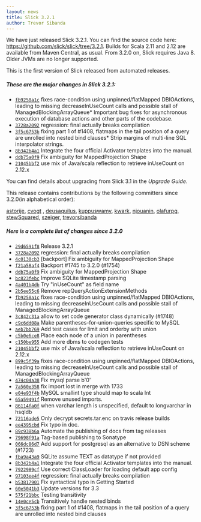 ```yaml
---
layout: news
title: Slick 3.2.1
author: Trevor Sibanda
---
```

We have just released Slick 3.2.1.
You can find the source code here: <https://github.com/slick/slick/tree/3.2.1>.
Builds for Scala 2.11 and 2.12 are available from Maven Central, as usual.
From 3.2.0 on, Slick requires Java 8. Older JVMs are no longer supported.

This is the first version of Slick released from automated releases.

##### These are the major changes in Slick 3.2.1:

* [``fb9258a1c``](https://github.com/slick/slick/commit/fb9258a1c78255726a78f5cd8fd5320df05c6a77) fixes race-condition using unpinned/flatMapped DBIOActions, leading to missing decreaseInUseCount calls and possible stall of ManagedBlockingArrayQueue* Important bug fixes for asynchronous execution of database actions and other parts of
  the codebase.
* [``3728a2092``](https://github.com/slick/slick/commit/3728a2092d78afd53b54d0b9f6cfdf29af1fb3c5) regression: final actually breaks compilation
* [``3f5c6753b``](https://github.com/slick/slick/commit/3f5c6753b4108564a3583c8b49f0a89374a6dd4c) fixing part 1 of #1408, flatmaps in the tail position of a query are unrolled into nested bind clauses* Strip margins of multi-line SQL interpolator strings.
* [``8b342b4a1``](https://github.com/slick/slick/commit/8b342b4a177770431223c2a2559041a009eda9f3) Integrate the four official Activator templates into the manual.
* [``ddb75a0f9``](https://github.com/slick/slick/commit/ddb75a0f96fdde48bbb6885c4636bae204515a69) Fix ambiguity for MappedProjection Shape
* [``21045bbf2``](https://github.com/slick/slick/commit/21045bbf2df79f18feabe0c147dfb0dc202f86a9) use mix of Java/scala reflection to retrieve inUseCount on 2.12.x


You can find details about upgrading from Slick 3.1 in the *Upgrade Guide*. 

This release contains contributions by the following committers since 3.2.0(in alphabetical order):

[astorije](https://github.com/astorije), [cvogt](https://github.com/cvogt) , [deusaquilus](https://github.com/deusaquilus), [kuppuswamy](https://github.com/kuppuswamy), [kwark](https://github.com/kwark), [njouanin](https://github.com/njouanin), [olafurpg](https://github.com/olafurpg), [stewSquared](https://github.com/stewSquared), [szeiger](https://github.com/szeiger), [trevorsibanda](https://github.com/trevorsibanda)

##### Here is a complete list of changes since 3.2.0

* [``29d6591f8``](https://github.com/slick/slick/commit/29d6591f8397921f95a1c60b7db1761a2e8869d4) Release 3.2.1
* [``3728a2092``](https://github.com/slick/slick/commit/3728a2092d78afd53b54d0b9f6cfdf29af1fb3c5) regression: final actually breaks compilation
* [``4c0130cb3``](https://github.com/slick/slick/commit/4c0130cb387da99d2bc533bce23c0c2d5f0c0344) [backport] Fix ambiguity for MappedProjection Shape
* [``f21a58af4``](https://github.com/slick/slick/commit/f21a58af4b60c9aed465da6b6774f062ba416371) Backport #1745 to 3.2.0 (#1754)
* [``ddb75a0f9``](https://github.com/slick/slick/commit/ddb75a0f96fdde48bbb6885c4636bae204515a69) Fix ambiguity for MappedProjection Shape
* [``bc823febc``](https://github.com/slick/slick/commit/bc823febc152a760ffbccf8a13dc3ca9d5385192) Improve SQLite timestamp parsing
* [``4a401b4db``](https://github.com/slick/slick/commit/4a401b4dbdf6765a7cba3fe67cba16e085003ae2) Try "inUseCount" as field name
* [``2b5ee55c6``](https://github.com/slick/slick/commit/2b5ee55c6949d89636a1f5d9fe94d176e26b9020) Remove repQueryActionExtensionMethods
* [``fb9258a1c``](https://github.com/slick/slick/commit/fb9258a1c78255726a78f5cd8fd5320df05c6a77) fixes race-condition using unpinned/flatMapped DBIOActions, leading to missing decreaseInUseCount calls and possible stall of ManagedBlockingArrayQueue
* [``3c842c31a``](https://github.com/slick/slick/commit/3c842c31ae2d1a33bd64625247d06945827411d4) allow to set code generator class dynamically (#1748)
* [``c9c6dd08a``](https://github.com/slick/slick/commit/c9c6dd08a37533711ad9fd24c4c52d7f5ff66300) Make parentheses-for-union-queries specific to MySQL
* [``aeb7bb769``](https://github.com/slick/slick/commit/aeb7bb7692e4ad71441c87c2fe87d9565e3fdbc3) Add test cases for limit and orderby with union
* [``c5b0e6ce8``](https://github.com/slick/slick/commit/c5b0e6ce8082741928c340cffa7675dba88591db) Place each node of a union in parentheses
* [``c150be955``](https://github.com/slick/slick/commit/c150be955ecf53a3d60f55c9cb1f7113b6732c17) Add more dbms to codegen tests
* [``21045bbf2``](https://github.com/slick/slick/commit/21045bbf2df79f18feabe0c147dfb0dc202f86a9) use mix of Java/scala reflection to retrieve inUseCount on 2.12.x
* [``899c5f39a``](https://github.com/slick/slick/commit/899c5f39a7ca2a483c17ea98e84c9d9fa5012ca6) fixes race-condition using unpinned/flatMapped DBIOActions, leading to missing decreaseInUseCount calls and possible stall of ManagedBlockingArrayQueue
* [``474c04a38``](https://github.com/slick/slick/commit/474c04a38d28e05c85cb3487301eec250e37fd34) Fix mysql parse b'0'
* [``7a560e358``](https://github.com/slick/slick/commit/7a560e35861fedbdf5f569c8557240dba8d1d010) fix import lost in merge with 1733
* [``e04e93f4b``](https://github.com/slick/slick/commit/e04e93f4b5a5e583c7752642e16a604b03eca877) MySQL smallint type should map to scala Int
* [``65a59491f``](https://github.com/slick/slick/commit/65a59491fdf238bb0af581fefd80447bfd2540f9) Remove unused imports.
* [``86114fa0f``](https://github.com/slick/slick/commit/86114fa0fe385ae63c36153abd97aaddaa008246) when varchar length is unspecified, default to longvarchar in hsqldb
* [``72116ade5``](https://github.com/slick/slick/commit/72116ade5660d709b5021320123367121e5a30cc) Only decrypt secrets.tar.enc on travis release builds
* [``ee4395cbd``](https://github.com/slick/slick/commit/ee4395cbd32773cda2408495a9708227a3543b9d) Fix typo in doc.
* [``89c938b6a``](https://github.com/slick/slick/commit/89c938b6a1da1b1001c9dc1605a22dddcd5c1953) Automate the publishing of docs from tag releases
* [``79698f91a``](https://github.com/slick/slick/commit/79698f91a021f778c9370ab46e49a11da4d4a428) Tag-based publishing to Sonatype
* [``066dc86d7``](https://github.com/slick/slick/commit/066dc86d7387385c1a1457c52283fc42708708ce) Add support for postgresql as an alternative to DSN scheme (#1723)
* [``fba9a43a9``](https://github.com/slick/slick/commit/fba9a43a95772f06110b00dcb8f0a9a8d309163e) SQLite assume TEXT as datatype if not provided
* [``8b342b4a1``](https://github.com/slick/slick/commit/8b342b4a177770431223c2a2559041a009eda9f3) Integrate the four official Activator templates into the manual.
* [``7922989cf``](https://github.com/slick/slick/commit/7922989cfc19f7c73ce0a1b170f0de536fa0af97) Use correct ClassLoader for loading default app config
* [``97103ee4f``](https://github.com/slick/slick/commit/97103ee4faf488f438864a9de19a515b0acc6d45) regression: final actually breaks compilation
* [``b53817901``](https://github.com/slick/slick/commit/b538179012fdf20efa51917362715f969ee1146b) Fix syntactical typo in Getting Started
* [``60e5041b3``](https://github.com/slick/slick/commit/60e5041b3333c9af3f69b4b5809a649e7d9e4594) Update versions for 3.3
* [``575f21bbc``](https://github.com/slick/slick/commit/575f21bbc3009587330e782cb88134467448ceea) Testing transitivity
* [``14e0ce5cb``](https://github.com/slick/slick/commit/14e0ce5cbde3d975e54db7a496ea3409db552a01) Transitively handle nested binds
* [``3f5c6753b``](https://github.com/slick/slick/commit/3f5c6753b4108564a3583c8b49f0a89374a6dd4c) fixing part 1 of #1408, flatmaps in the tail position of a query are unrolled into nested bind clauses

